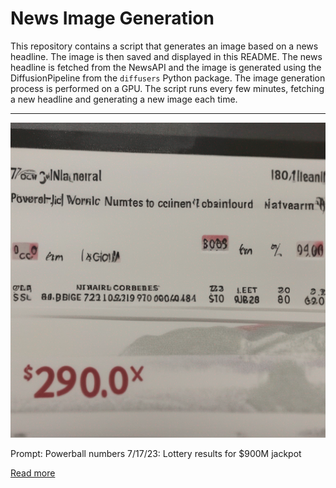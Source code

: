 # News Image Generation
This repository contains a script that generates an image based on a news headline. The image is then saved and displayed in this README.
The news headline is fetched from the NewsAPI and the image is generated using the DiffusionPipeline from the `diffusers` Python package. The image generation process is performed on a GPU.
The script runs every few minutes, fetching a new headline and generating a new image each time.

---

![Generated Image](image.png)

Prompt: Powerball numbers 7/17/23: Lottery results for $900M jackpot

[Read more](https://www.indystar.com/story/news/2023/07/17/powerball-numbers-july-17-2023-lottery-drawing-results-power-ball-lotto-jackpot-7-17-23/70421321007/)